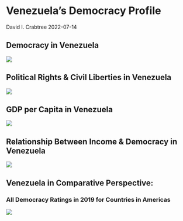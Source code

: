 Venezuela’s Democracy Profile
================
David I. Crabtree
2022-07-14

## Democracy in Venezuela

![](C:\Users\David\Desktop\PROGRA~1\FILESA~1\DEMOCR~1\reports\VENEZU~1/figure-gfm/Demscore-1.png)<!-- -->

## Political Rights & Civil Liberties in Venezuela

![](C:\Users\David\Desktop\PROGRA~1\FILESA~1\DEMOCR~1\reports\VENEZU~1/figure-gfm/Political%20Rights%20&%20Civil%20Libs-1.png)<!-- -->

## GDP per Capita in Venezuela

![](C:\Users\David\Desktop\PROGRA~1\FILESA~1\DEMOCR~1\reports\VENEZU~1/figure-gfm/GDP%20per%20Capita-1.png)<!-- -->

## Relationship Between Income & Democracy in Venezuela

![](C:\Users\David\Desktop\PROGRA~1\FILESA~1\DEMOCR~1\reports\VENEZU~1/figure-gfm/Income%20&%20Dem-1.png)<!-- -->

## Venezuela in Comparative Perspective:

### All Democracy Ratings in 2019 for Countries in Americas

![](C:\Users\David\Desktop\PROGRA~1\FILESA~1\DEMOCR~1\reports\VENEZU~1/figure-gfm/Democracy%20in%20Comparative%20Perspective-1.png)<!-- -->
